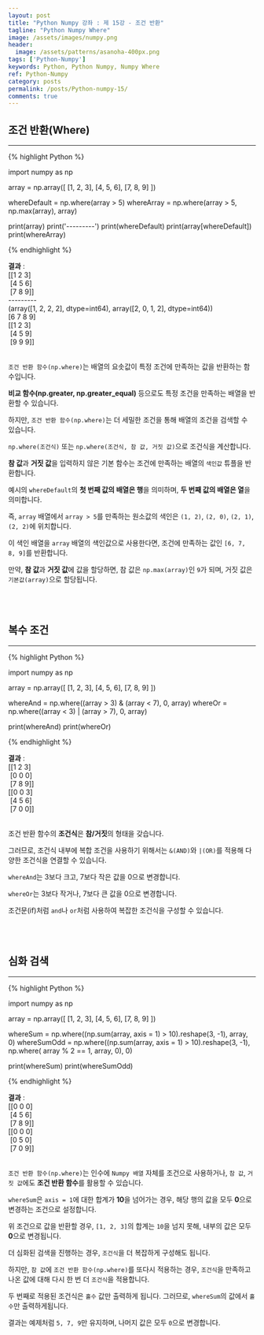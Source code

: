 ```yaml
---
layout: post
title: "Python Numpy 강좌 : 제 15강 - 조건 반환"
tagline: "Python Numpy Where"
image: /assets/images/numpy.png
header:
  image: /assets/patterns/asanoha-400px.png
tags: ['Python-Numpy']
keywords: Python, Python Numpy, Numpy Where
ref: Python-Numpy
category: posts
permalink: /posts/Python-numpy-15/
comments: true
---
```


## 조건 반환(Where) ##
----------

{% highlight Python %}

import numpy as np

array = np.array([
    [1, 2, 3],
    [4, 5, 6],
    [7, 8, 9]
])

whereDefault = np.where(array > 5)
whereArray = np.where(array > 5, np.max(array), array)

print(array)
print('---------')
print(whereDefault)
print(array[whereDefault])
print(whereArray)

{% endhighlight %}

**결과**
:    
[[1 2 3]<br>
&nbsp;[4 5 6]<br>
&nbsp;[7 8 9]]<br>
---------<br>
(array([1, 2, 2, 2], dtype=int64), array([2, 0, 1, 2], dtype=int64))<br>
[6 7 8 9]<br>
[[1 2 3]<br>
&nbsp;[4 5 9]<br>
&nbsp;[9 9 9]]<br>
<br>

`조건 반환 함수(np.where)`는 배열의 요솟값이 특정 조건에 만족하는 값을 반환하는 함수입니다.

**비교 함수(np.greater, np.greater_equal)** 등으로도 특정 조건을 만족하는 배열을 반환할 수 있습니다.

하지만, `조건 반환 함수(np.where)`는 더 세밀한 조건을 통해 배열의 조건을 검색할 수 있습니다.

`np.where(조건식)` 또는 `np.where(조건식, 참 값, 거짓 값)`으로 조건식을 계산합니다.

**참 값**과 **거짓 값**을 입력하지 않은 기본 함수는 조건에 만족하는 배열의 `색인값` 튜플을 반환합니다.

예시의 `whereDefault`의 **첫 번째 값의 배열은 행**을 의미하며, **두 번째 값의 배열은 열**을 의미합니다.

즉, `array` 배열에서 `array > 5`를 만족하는 원소값의 색인은 `(1, 2)`, `(2, 0)`, `(2, 1)`, `(2, 2)`에 위치합니다.

이 색인 배열을 `array` 배열의 색인값으로 사용한다면, 조건에 만족하는 값인 `[6, 7, 8, 9]`를 반환합니다.

만약, **참 값**과 **거짓 값**에 값을 할당하면, 참 값은 `np.max(array)`인 `9`가 되며, 거짓 값은 `기본값(array)`으로 할당됩니다.

<br>
<br>

## 복수 조건 ##
----------

{% highlight Python %}

import numpy as np

array = np.array([
    [1, 2, 3],
    [4, 5, 6],
    [7, 8, 9]
])

whereAnd = np.where((array > 3) & (array < 7), 0, array)
whereOr = np.where((array < 3) | (array > 7), 0, array)

print(whereAnd)
print(whereOr)

{% endhighlight %}

**결과**
:    
[[1 2 3]<br>
&nbsp;[0 0 0]<br>
&nbsp;[7 8 9]]<br>
[[0 0 3]<br>
&nbsp;[4 5 6]<br>
&nbsp;[7 0 0]]<br>
<br>

조건 반환 함수의 **조건식**은 **참/거짓**의 형태을 갖습니다.

그러므로, 조건식 내부에 복합 조건을 사용하기 위해서는 `&(AND)`와 `|(OR)`를 적용해 다양한 조건식을 연결할 수 있습니다.

`whereAnd`는 3보다 크고, 7보다 작은 값을 0으로 변경합니다.

`whereOr`는 3보다 작거나, 7보다 큰 값을 0으로 변경합니다.

조건문(if)처럼 `and`나 `or`처럼 사용하여 복잡한 조건식을 구성할 수 있습니다. 

<br>
<br>

## 심화 검색 ##
----------

{% highlight Python %}

import numpy as np

array = np.array([
    [1, 2, 3],
    [4, 5, 6],
    [7, 8, 9]
])

whereSum = np.where((np.sum(array, axis = 1) > 10).reshape(3, -1), array, 0)
whereSumOdd = np.where((np.sum(array, axis = 1) > 10).reshape(3, -1), np.where( array % 2 == 1, array, 0), 0)

print(whereSum)
print(whereSumOdd)

{% endhighlight %}

**결과**
:    
[[0 0 0]<br>
&nbsp;[4 5 6]<br>
&nbsp;[7 8 9]]<br>
[[0 0 0]<br>
&nbsp;[0 5 0]<br>
&nbsp;[7 0 9]]<br>
<br>

`조건 반환 함수(np.where)`는 인수에 `Numpy 배열` 자체를 조건으로 사용하거나, `참 값`, `거짓 값`에도 **조건 반환 함수**를 활용할 수 있습니다.

`whereSum`은 `axis = 1`에 대한 합계가 **10**을 넘어가는 경우, 해당 행의 값을 모두 **0**으로 변경하는 조건으로 설정합니다.

위 조건으로 값을 반환할 경우, `[1, 2, 3]`의 합계는 `10`을 넘지 못해, 내부의 값은 모두 **0**으로 변경됩니다.

더 심화된 검색을 진행하는 경우, `조건식`을 더 복잡하게 구성해도 됩니다.

하지만, `참 값`에 `조건 반환 함수(np.where)`를 또다시 적용하는 경우, `조건식`을 만족하고 나온 값에 대해 다시 한 번 더 `조건식`을 적용합니다.

두 번째로 적용된 조건식은 `홀수` 값만 출력하게 됩니다. 그러므로, `whereSum`의 값에서 `홀수`만 출력하게됩니다.

결과는 예제처럼 `5, 7, 9`만 유지하며, 나머지 값은 모두 `0`으로 변경합니다.

<br>
<br>
